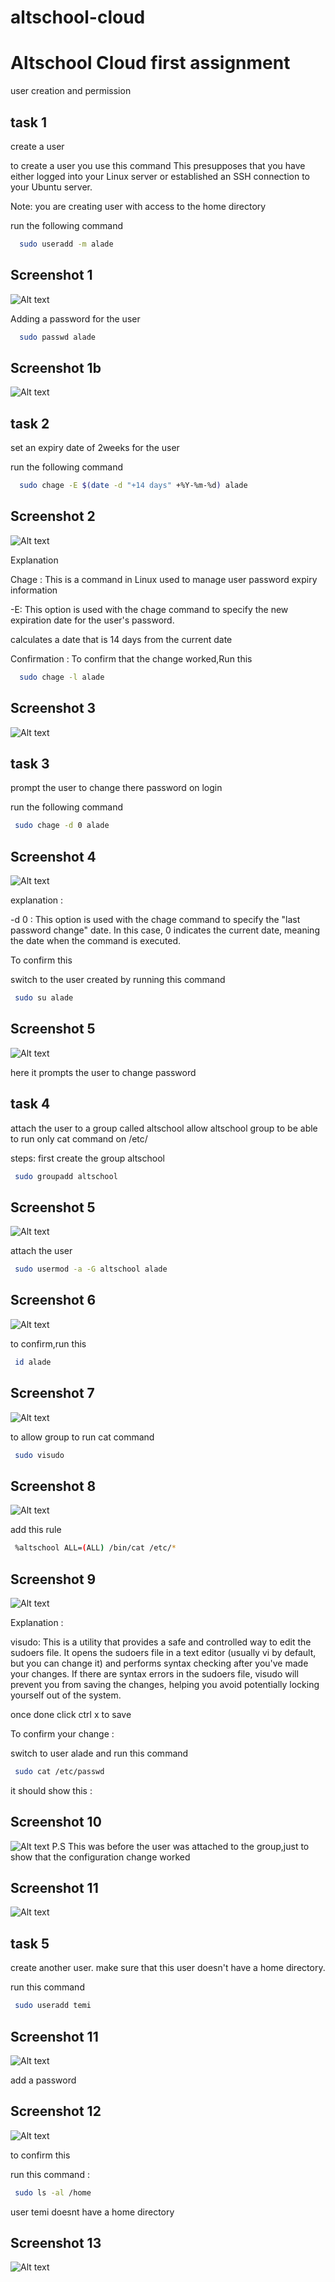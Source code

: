 # altschool-cloud


# Altschool Cloud first assignment

user creation and permission




## task 1

create a user

to create a user you use this command
This presupposes that you have either logged into your Linux server or established an SSH connection to your Ubuntu server.


Note: you are creating user with access to the home directory





 run the following command

```bash
  sudo useradd -m alade
```


## Screenshot 1

![Alt text](Images/Screenshot7.png)


Adding a password for the user


```bash
  sudo passwd alade
```

## Screenshot 1b

![Alt text](Images/Screenshot20.png)



## task 2
set an expiry date of 2weeks for the user

run the following command

```bash
  sudo chage -E $(date -d "+14 days" +%Y-%m-%d) alade
```

## Screenshot 2

![Alt text](Images/screenshot2.png)

Explanation

Chage : This is a command in Linux used to manage user password expiry information

-E: This option is used with the chage command to specify the new expiration date for the user's password.

calculates a date that is 14 days from the current date

Confirmation :
To confirm that the change worked,Run this

```bash
  sudo chage -l alade
```

## Screenshot 3

![Alt text](Images/Screenshot6.png)

## task 3

prompt the user to change there password on login

run the following command

```bash
 sudo chage -d 0 alade

```

## Screenshot 4

![Alt text](Images/Screenshot3.png)

explanation :

-d 0 : This option is used with the chage command to specify the "last password change" date. In this case, 0 indicates the current date, meaning the date when the command is executed.

To confirm this

switch to the user created by running this command

```bash
 sudo su alade

```

## Screenshot 5

![Alt text](Images/Screenshot8.png)

here it prompts the user to change password
## task 4

attach the user to a group called altschool
allow altschool group to be able to run only cat command on /etc/

steps:
first create the group altschool

```bash
 sudo groupadd altschool

```
## Screenshot 5

![Alt text](Images/Screenshot10.png)


attach the user

```bash
 sudo usermod -a -G altschool alade

```

## Screenshot 6

![Alt text](Images/Screenshot5.png)

to confirm,run this

```bash
 id alade

```

## Screenshot 7

![Alt text](Images/Screenshot9.png)

to allow group to run cat command

```bash
 sudo visudo

```
## Screenshot 8

![Alt text](Images/Screenshot11.png)

add this rule

```bash
 %altschool ALL=(ALL) /bin/cat /etc/*


```

## Screenshot 9

![Alt text](Images/Screenshot13.png)

Explanation :

visudo: This is a utility that provides a safe and controlled way to edit the sudoers file. It opens the sudoers file in a text editor (usually vi by default, but you can change it) and performs syntax checking after you've made your changes. If there are syntax errors in the sudoers file, visudo will prevent you from saving the changes, helping you avoid potentially locking yourself out of the system.

once done click ctrl x to save

To confirm your change :

switch to user alade and run this command

```bash
 sudo cat /etc/passwd

```

it should show this :

## Screenshot 10

![Alt text](Images/Screenshot14.png)
P.S
This was before the user was attached to the group,just to show that the configuration change worked

## Screenshot 11

![Alt text](Images/Screenshot15.png)





## task 5

create another user. make sure that this user doesn't have a home directory.

run this command

```bash
 sudo useradd temi

```

## Screenshot 11

![Alt text](Images/secrenshot1.png)

add a password

## Screenshot 12

![Alt text](Images/Screenshot16.png)

to confirm this

run this command :

```bash
 sudo ls -al /home

```

user temi doesnt have a home directory

## Screenshot 13

![Alt text](Images/screenshot21.png)